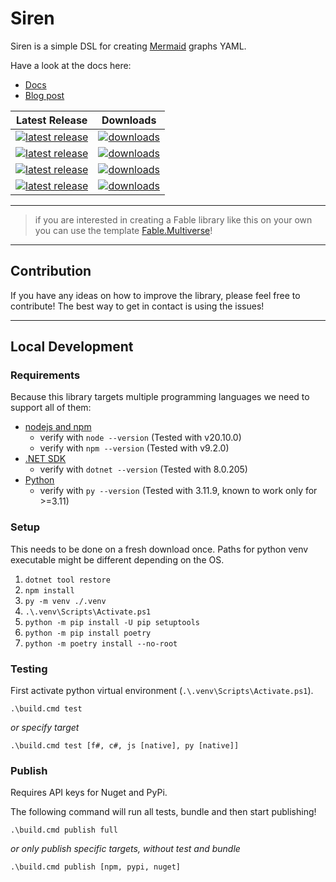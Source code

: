 # Siren

Siren is a simple DSL for creating [Mermaid](https://mermaid.js.org) graphs YAML.

Have a look at the docs here:

* [Docs](https://freymaurer.github.io/Siren/)
* [Blog post](https://freymaurer.github.io/Siren/blog/Library%20Design)

<table>
  <thead>
    <tr>
      <th>Latest Release</th>
      <th>Downloads</th>
    </tr>
  </thead>
  <tbody>
    <tr>
      <td>
        <a href="https://pypi.org/project/siren-dsl/">
          <img src="https://img.shields.io/pypi/v/siren-dsl?logo=pypi" alt="latest release" />
        </a>
      </td>
      <td>
        <a href="https://pepy.tech/project/siren-dsl">
          <img src="https://pepy.tech/badge/siren-dsl" alt="downloads" />
        </a>
      </td>
    </tr>
    <!-- js package -->
    <tr>
      <td>
        <a href="https://www.npmjs.com/package/siren-dsl">
          <img src="https://img.shields.io/npm/v/siren-dsl?logo=npm" alt="latest release" />
        </a>
      </td>
      <td>
        <a href="https://www.npmjs.com/package/siren-dsl">
          <img src="https://img.shields.io/npm/dt/siren-dsl.svg" alt="downloads" />
        </a>
      </td>
    </tr>
    <!-- f# nuget package -->
    <tr>
      <td>
        <a href="https://www.nuget.org/packages/Siren/">
          <img src="https://img.shields.io/nuget/v/Siren?logo=nuget" alt="latest release" />
        </a>
      </td>
      <td>
        <a href="https://www.nuget.org/packages/Siren/">
          <img src="https://img.shields.io/nuget/dt/Siren.svg" alt="downloads" />
        </a>
      </td>
      <!-- c# nuget package "Siren.Sea" -->
    </tr>
    <tr>
      <td>
        <a href="https://www.nuget.org/packages/Siren.Sea/">
          <img src="https://img.shields.io/nuget/v/Siren.Sea?logo=nuget" alt="latest release" />
        </a>
      </td>
      <td>
        <a href="https://www.nuget.org/packages/Siren.Sea/">
          <img src="https://img.shields.io/nuget/dt/Siren.Sea.svg" alt="downloads" />
        </a>
      </td>
    </tr>
  </tbody>

</table>


---
> if you are interested in creating a Fable library like this on your own you can use the template [Fable.Multiverse](https://github.com/Freymaurer/Fable.Multiverse)!
---
## Contribution

If you have any ideas on how to improve the library, please feel free to contribute! The best way to get in contact is using the issues! 

---
## Local Development

### Requirements

Because this library targets multiple programming languages we need to support all of them:

- [nodejs and npm](https://nodejs.org/en/download)
    - verify with `node --version` (Tested with v20.10.0)
    - verify with `npm --version` (Tested with v9.2.0)
- [.NET SDK](https://dotnet.microsoft.com/en-us/download)
    - verify with `dotnet --version` (Tested with 8.0.205)
- [Python](https://www.python.org/downloads/)
    - verify with `py --version` (Tested with 3.11.9, known to work only for >=3.11)

### Setup

This needs to be done on a fresh download once. Paths for python venv executable might be different depending on the OS.

1. `dotnet tool restore`
2. `npm install`
3. `py -m venv ./.venv`
4. `.\.venv\Scripts\Activate.ps1`
5. `python -m pip install -U pip setuptools`
6. `python -m pip install poetry`
7. `python -m poetry install --no-root`

### Testing

First activate python virtual environment (`.\.venv\Scripts\Activate.ps1`).

`.\build.cmd test`

*or specify target*

`.\build.cmd test [f#, c#, js [native], py [native]]`

### Publish

Requires API keys for Nuget and PyPi. 

The following command will run all tests, bundle and then start publishing!

`.\build.cmd publish full`

*or only publish specific targets, without test and bundle*

`.\build.cmd publish [npm, pypi, nuget]`
